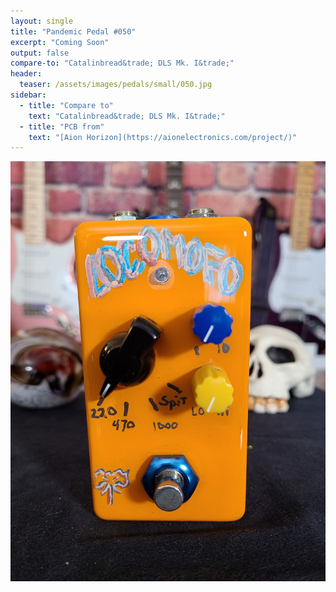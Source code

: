 ```yaml
---
layout: single
title: "Pandemic Pedal #050"
excerpt: "Coming Soon"
output: false
compare-to: "Catalinbread&trade; DLS Mk. I&trade;"
header:
  teaser: /assets/images/pedals/small/050.jpg
sidebar:
  - title: "Compare to"
    text: "Catalinbread&trade; DLS Mk. I&trade;"
  - title: "PCB from"
    text: "[Aion Horizon](https://aionelectronics.com/project/)"
---
```


![header](/assets/images/pedals/050.jpg)
